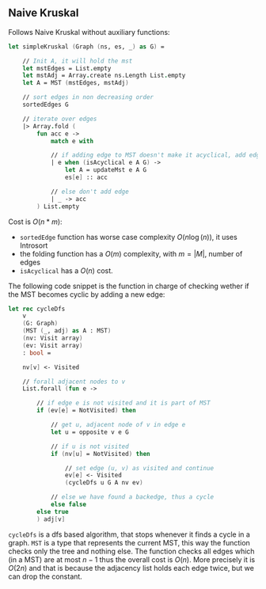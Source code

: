 ## Naive Kruskal

Follows Naive Kruskal without auxiliary functions:

```fsharp
let simpleKruskal (Graph (ns, es, _) as G) =

    // Init A, it will hold the mst
    let mstEdges = List.empty
    let mstAdj = Array.create ns.Length List.empty
    let A = MST (mstEdges, mstAdj)

    // sort edges in non decreasing order
    sortedEdges G

    // iterate over edges
    |> Array.fold (
        fun acc e ->
            match e with

            // if adding edge to MST doesn't make it acyclical, add edge
            | e when (isAcyclical e A G) -> 
                let A = updateMst e A G
                es[e] :: acc

            // else don't add edge
            | _ -> acc
        ) List.empty
```
Cost is $O( n*m )$: 

 - `sortedEdge` function has worse case complexity $O(n\log(n))$, it uses Introsort
 - the folding function has a $O(m)$ complexity, with $m = |M|$, number of edges
 - `isAcyclical` has a $O(n)$ cost.

The following code snippet is the function in charge of checking wether if the MST becomes cyclic by adding a new edge:

```fsharp
let rec cycleDfs 
    v 
    (G: Graph) 
    (MST (_, adj) as A : MST) 
    (nv: Visit array) 
    (ev: Visit array)
    : bool =

    nv[v] <- Visited

    // forall adjacent nodes to v
    List.forall (fun e ->

        // if edge e is not visited and it is part of MST
        if (ev[e] = NotVisited) then

            // get u, adjacent node of v in edge e
            let u = opposite v e G

            // if u is not visited
            if (nv[u] = NotVisited) then

                // set edge (u, v) as visited and continue
                ev[e] <- Visited
                (cycleDfs u G A nv ev)

            // else we have found a backedge, thus a cycle
            else false
        else true
        ) adj[v]
```

`cycleDfs` is a dfs based algorithm, that stops whenever it finds a cycle in a graph.
`MST` is a type that represents the current MST, this way the function checks only the tree and
nothing else. The function checks all edges which (in a MST) are at most $n - 1$ thus the overall cost
is $O( n )$. More precisely it is $O( 2n )$ and that is because the adjacency list holds each edge twice,
but we can drop the constant.
